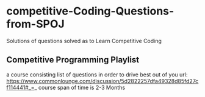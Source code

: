 # competitive-Coding-Questions-from-SPOJ #

Solutions of questions solved as to Learn Competitive Coding

## Competitive Programming Playlist ##
a course consisting list of questions in order to drive best out of you
url: https://www.commonlounge.com/discussion/5d2822257dfa49328d85fd27cf114441#_=_
course span of time is 2-3 Months
